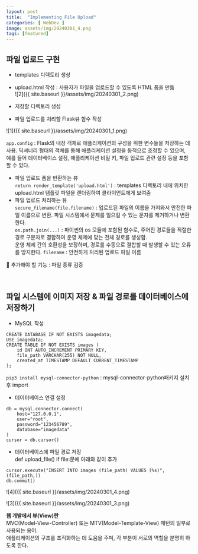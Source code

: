 ```yaml
---
layout: post
title:  "Implementing File Upload"
categories: [ WebDev ]
image: assets/img/20240301_4.png
tags: [featured]
---
```

  
## 파일 업로드 구현  
- templates 디렉토리 생성  
- upload.html 작성 : 사용자가 파일을 업로드할 수 있도록 HTML 폼을 만듦  
![2]({{ site.baseurl }}/assets/img/20240301_2.png)  
  
- 저장할 디렉토리 생성  
- 파일 업로드를 처리할 Flask뷰 함수 작성  
  
![1]({{ site.baseurl }}/assets/img/20240301_1.png)  
  
`app.config` : Flask의 내장 객체로 애플리케이션의 구성을 위한 변수들을 저장하는 데 사용. 
딕셔너리 형태의 객체를 통해 애플리케이션 설정을 동적으로 조정할 수 있으며,   
예를 들어 데이터베이스 설정, 애플리케이션 비밀 키, 파일 업로드 관련 설정 등을 포함할 수 있다.  
  
- 파일 업로드 폼을 반환하는 뷰  
`return render_template('upload.html')` : templates 디렉토리 내에 위치한 upload.html 템플릿 파일을 렌더링하여 클라이언트에게 보여줌  
- 파일 업로드 처리하는 뷰  
`secure_filename(file.filename)` : 업로드된 파일의 이름을 가져와서 안전한 파일 이름으로 변환.
파일 시스템에서 문제를 일으킬 수 있는 문자를 제거하거나 변환한다.  
`os.path.join(...)` : 파이썬의 os 모듈에 포함된 함수로, 주어진 경로들을 적절한 경로 구분자로 결합하여 운영 체제에 맞는 전체 경로를 생성함.   
운영 체제 간의 호환성을 보장하며, 경로를 수동으로 결합할 때 발생할 수 있는 오류를 방지한다. 
`filename` : 안전하게 처리된 업로드 파일 이름  
  
🌿 추가해야 할 기능 : 파일 종류 검증   

<br>

## 파일 시스템에 이미지 저장 & 파일 경로를 데이터베이스에 저장하기  
- MySQL 작성  
~~~  
CREATE DATABASE IF NOT EXISTS imagedata;  
USE imagedata;  
CREATE TABLE IF NOT EXISTS images (  
    id INT AUTO_INCREMENT PRIMARY KEY,  
    file_path VARCHAR(255) NOT NULL,  
    created_at TIMESTAMP DEFAULT CURRENT_TIMESTAMP  
);  
~~~  
  
`pip3 install mysql-connector-python` : mysql-connector-python패키지 설치 후 import  
- 데이터베이스 연결 설정  
~~~  
db = mysql.connector.connect(  
    host="127.0.0.1",  
    user="root",  
    password="123456789",  
    database="imagedata"  
)  
cursor = db.cursor()  
~~~  
  
- 데이터베이스에 파일 경로 저장  
def upload_file() if file:문에 아래와 같이 추가  
~~~  
cursor.execute("INSERT INTO images (file_path) VALUES (%s)", (file_path,))  
db.commit()  
~~~  
![4]({{ site.baseurl }}/assets/img/20240301_4.png)  
  
![3]({{ site.baseurl }}/assets/img/20240301_3.png)  
  
**웹 개발에서 뷰(View)란**  
MVC(Model-View-Controller) 또는 MTV(Model-Template-View) 패턴의 일부로 사용되는 용어.   
애플리케이션의 구조를 조직화하는 데 도움을 주며, 각 부분이 서로의 역할을 분명히 하도록 한다.  

  


